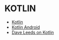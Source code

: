 # KOTLIN

- [Kotlin](https://kotlinlang.org/ 'Kotlin')
- [Kotlin Android](https://developer.android.com/kotlin 'Kotlin Android')
- [Dave Leeds on Kotlin](https://typealias.com/ 'Dave Leeds on Kotlin')
